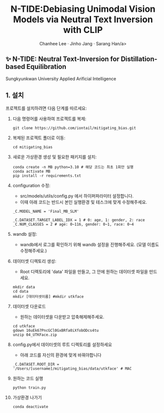 <p align="center">
  <h1 align="center"> N-TIDE:Debiasing Unimodal Vision Models via Neutral Text Inversion with CLIP
</h1>
  <p align="center">
    <a>Chanhee Lee</a>
    ·
    <a>Jinho Jang</a>
    ·
    <a>Sarang Han/a>
  </p>


## :sparkles: N-TIDE: Neutral Text-Inversion for Distillation-based Equilibration
Sungkyunkwan University Applied Arificial Intelligence


## 1. 설치 

프로젝트를 설치하려면 다음 단계를 따르세요:

1. 다음 명령어를 사용하여 프로젝트를 복제:
   ```
   git clone https://github.com/iontail/mitigating_bias.git
   ```
2. 복제된 프로젝트 폴더로 이동:
   ```
   cd mitigating_bias
   ```
3. 새로운 가상환경 생성 및 필요한 패키지를 설치:
   ```
   conda create -n MB python=3.10 # 해당 코드는 최초 1회만 실행
   conda activate MB  
   pip install -r requirements.txt
   ```

4. configuration 수정:
   - src/models/utils/config.py 에서 하이퍼파라미터 설정합니다.
   - 이때 아래 코드는 반드시 본인 실행환경 및 테스크에 맞게 수정해주세요.
   ```
   _C.MODEL_NAME = 'Final_MB_SLM'
   
   _C.DATASET.TARGET_LABEL_IDX = 1 # 0: age, 1: gender, 2: race
   _C.NUM_CLASSES = 2 # age: 0~116, gender: 0~1, race: 0~4
   ```

5. wandb 설정:
   - wandb에서 로그를 확인하기 위해 wandb 설정을 진행해주세요. (모델 이름도 수정해주세요.)
      

7. 데이터셋 디렉토리 생성:
   - Root 디렉토리에 'data' 파일을 만들고, 그 안에 원하는 데이터셋 파일을 만드세요.
   ```
   mkdir data
   cd data
   mkdir [데이터셋이름] #mkdir utkface
   ```
8. 데이터셋 다운로드
   - 원하는 데이터셋을 다운받고 압축해제해주세요.
   ```
   cd utkface
   gdown 16uEk67PncGCl0GxBRfa0iXfobODcs4tu
   unzip 04_UTKFace.zip
   ```
7. config.py에서 데이터셋의 루트 디렉토리를 설정하세요
   - 아래 코드를 자신의 환경에 맞게 바꿔야합니다
   ```
   _C.DATASET.ROOT_DIR = '/Users/[username]/mitigating_bias/data/utkface' # MAC
   ```
9. 원하는 코드 실행
   ```
   python train.py
   ```
10. 가상환경 나가기
    ```
    conda deactivate
    ```
